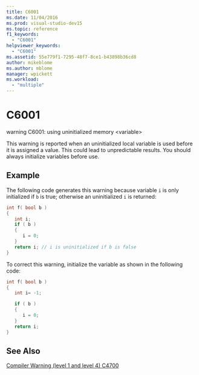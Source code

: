 ```yaml
---
title: C6001
ms.date: 11/04/2016
ms.prod: visual-studio-dev15
ms.topic: reference
f1_keywords:
  - "C6001"
helpviewer_keywords:
  - "C6001"
ms.assetid: 55e779f1-7295-48f7-8ce1-b43898b36cd8
author: mikeblome
ms.author: mblome
manager: wpickett
ms.workload:
  - "multiple"
---
```

# C6001
warning C6001: using uninitialized memory \<variable>

 This warning is reported when an uninitialized local variable is used before it is assigned a value. This could lead to unpredictable results. You should always initialize variables before use.

## Example
 The following code generates this warning because variable `i` is only initialized if `b` is true; otherwise an uninitialized `i` is returned:

```cpp
int f( bool b )
{
   int i;
   if ( b )
   {
      i = 0;
   }
   return i; // i is uninitialized if b is false
}
```

 To correct this warning, initialize the variable as shown in the following code:

```cpp
int f( bool b )
{
   int i= -1;

   if ( b )
   {
      i = 0;
   }
   return i;
}
```

## See Also
 [Compiler Warning (level 1 and level 4) C4700](/cpp/error-messages/compiler-warnings/compiler-warning-level-1-and-level-4-c4700)